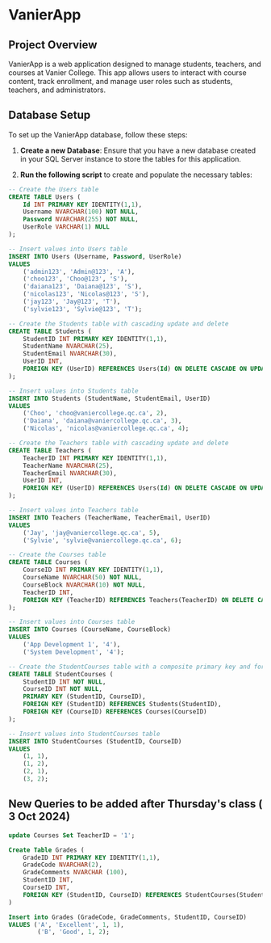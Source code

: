 # VanierApp

## Project Overview
VanierApp is a web application designed to manage students, teachers, and courses at Vanier College. This app allows users to interact with course content, track enrollment, and manage user roles such as students, teachers, and administrators.

## Database Setup
To set up the VanierApp database, follow these steps:

1. **Create a new Database**: 
   Ensure that you have a new database created in your SQL Server instance to store the tables for this application.

2. **Run the following script** to create and populate the necessary tables:

```sql
-- Create the Users table
CREATE TABLE Users (
    Id INT PRIMARY KEY IDENTITY(1,1),
    Username NVARCHAR(100) NOT NULL,
    Password NVARCHAR(255) NOT NULL,
    UserRole VARCHAR(1) NULL
);

-- Insert values into Users table
INSERT INTO Users (Username, Password, UserRole)
VALUES 
    ('admin123', 'Admin@123', 'A'),
    ('choo123', 'Choo@123', 'S'),
    ('daiana123', 'Daiana@123', 'S'),
    ('nicolas123', 'Nicolas@123', 'S'),
    ('jay123', 'Jay@123', 'T'),
    ('sylvie123', 'Sylvie@123', 'T');

-- Create the Students table with cascading update and delete
CREATE TABLE Students (
    StudentID INT PRIMARY KEY IDENTITY(1,1),
    StudentName NVARCHAR(25),
    StudentEmail NVARCHAR(30),
    UserID INT,
    FOREIGN KEY (UserID) REFERENCES Users(Id) ON DELETE CASCADE ON UPDATE CASCADE
);

-- Insert values into Students table
INSERT INTO Students (StudentName, StudentEmail, UserID)
VALUES 
    ('Choo', 'choo@vaniercollege.qc.ca', 2),
    ('Daiana', 'daiana@vaniercollege.qc.ca', 3),
    ('Nicolas', 'nicolas@vaniercollege.qc.ca', 4);

-- Create the Teachers table with cascading update and delete
CREATE TABLE Teachers (
    TeacherID INT PRIMARY KEY IDENTITY(1,1), 
    TeacherName NVARCHAR(25),
    TeacherEmail NVARCHAR(30),
    UserID INT,
    FOREIGN KEY (UserID) REFERENCES Users(Id) ON DELETE CASCADE ON UPDATE CASCADE
);

-- Insert values into Teachers table
INSERT INTO Teachers (TeacherName, TeacherEmail, UserID)
VALUES 
    ('Jay', 'jay@vaniercollege.qc.ca', 5),
    ('Sylvie', 'sylvie@vaniercollege.qc.ca', 6);

-- Create the Courses table
CREATE TABLE Courses (
    CourseID INT PRIMARY KEY IDENTITY(1,1),
    CourseName NVARCHAR(50) NOT NULL,
    CourseBlock NVARCHAR(10) NOT NULL,
    TeacherID INT,
    FOREIGN KEY (TeacherID) REFERENCES Teachers(TeacherID) ON DELETE CASCADE ON UPDATE CASCADE
);

-- Insert values into Courses table
INSERT INTO Courses (CourseName, CourseBlock)
VALUES 
    ('App Development 1', '4'),
    ('System Development', '4');

-- Create the StudentCourses table with a composite primary key and foreign key references
CREATE TABLE StudentCourses (
    StudentID INT NOT NULL,
    CourseID INT NOT NULL,
    PRIMARY KEY (StudentID, CourseID),
    FOREIGN KEY (StudentID) REFERENCES Students(StudentID),
    FOREIGN KEY (CourseID) REFERENCES Courses(CourseID)
);

-- Insert values into StudentCourses table
INSERT INTO StudentCourses (StudentID, CourseID)
VALUES
    (1, 1),
    (1, 2),
    (2, 1),
    (3, 2);

```

## New Queries to be added after Thursday's class ( 3 Oct 2024)

```sql
update Courses Set TeacherID = '1';

Create Table Grades (
	GradeID INT PRIMARY KEY IDENTITY(1,1),
	GradeCode NVARCHAR(2),
	GradeComments NVARCHAR (100),
	StudentID INT,
    CourseID INT,
	FOREIGN KEY (StudentID, CourseID) REFERENCES StudentCourses(StudentID, CourseID)
)

Insert into Grades (GradeCode, GradeComments, StudentID, CourseID) 
VALUES ('A', 'Excellent', 1, 1),
		('B', 'Good', 1, 2);
```
